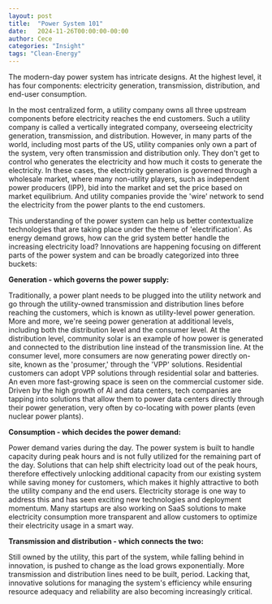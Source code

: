 ```yaml
---
layout: post
title:  "Power System 101"
date:   2024-11-26T00:00:00-00:00
author: Cece
categories: "Insight"
tags: "Clean-Energy"
---
```


The modern-day power system has intricate designs. At the highest level, it has four components: electricity generation, transmission, distribution, and end-user consumption.

In the most centralized form, a utility company owns all three upstream components before electricity reaches the end customers. Such a utility company is called a vertically integrated company, overseeing electricity generation, transmission, and distribution. However, in many parts of the world, including most parts of the US, utility companies only own a part of the system, very often transmission and distribution only. They don't get to control who generates the electricity and how much it costs to generate the electricity. In these cases, the electricity generation is governed through a wholesale market, where many non-utility players, such as independent power producers (IPP), bid into the market and set the price based on market equilibrium. And utility companies provide the 'wire' network to send the electricity from the power plants to the end customers.

This understanding of the power system can help us better contextualize technologies that are taking place under the theme of 'electrification'. As energy demand grows, how can the grid system better handle the increasing electricity load? Innovations are happening focusing on different parts of the power system and can be broadly categorized into three buckets:

**Generation - which governs the power supply:**

Traditionally, a power plant needs to be plugged into the utility network and go through the utility-owned transmission and distribution lines before reaching the customers, which is known as utility-level power generation. More and more, we're seeing power generation at additional levels, including both the distribution level and the consumer level. At the distribution level, community solar is an example of how power is generated and connected to the distribution line instead of the transmission line. At the consumer level, more consumers are now generating power directly on-site, known as the 'prosumer,' through the 'VPP' solutions. Residential customers can adopt VPP solutions through residential solar and batteries. An even more fast-growing space is seen on the commercial customer side. Driven by the high growth of AI and data centers, tech companies are tapping into solutions that allow them to power data centers directly through their power generation, very often by co-locating with power plants (even nuclear power plants).

**Consumption - which decides the power demand:**

Power demand varies during the day. The power system is built to handle capacity during peak hours and is not fully utilized for the remaining part of the day. Solutions that can help shift electricity load out of the peak hours, therefore effectively unlocking additional capacity from our existing system while saving money for customers, which makes it highly attractive to both the utility company and the end users. Electricity storage is one way to address this and has seen exciting new technologies and deployment momentum. Many startups are also working on SaaS solutions to make electricity consumption more transparent and allow customers to optimize their electricity usage in a smart way.

**Transmission and distribution - which connects the two:**

Still owned by the utility, this part of the system, while falling behind in innovation, is pushed to change as the load grows exponentially. More transmission and distribution lines need to be built, period. Lacking that, innovative solutions for managing the system's efficiency while ensuring resource adequacy and reliability are also becoming increasingly critical.
